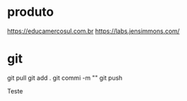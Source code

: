 # produto
https://educamercosul.com.br
https://labs.jensimmons.com/
# git
git pull 
git add .
git commi -m ""
git push

Teste
